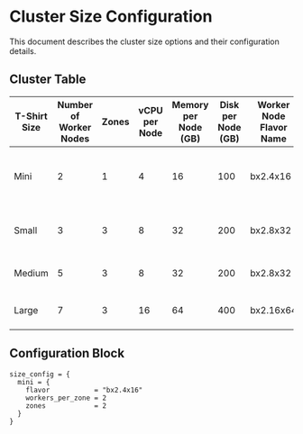 # Cluster Size Configuration

This document describes the cluster size options and their configuration details.

## Cluster Table

| T-Shirt Size | Number of Worker Nodes | Zones | vCPU per Node | Memory per Node (GB) | Disk per Node (GB) | Worker Node Flavor Name | HA Level           | Notes                                                    |
|--------------|-----------------------|-------|---------------|----------------------|--------------------|------------------------|--------------------|----------------------------------------------------------|
| Mini         | 2                     | 1     | 4             | 16                   | 100                | bx2.4x16               | Moderate (Basic)   | Smallest possible; basic HA across 2 zones   |            |
| Small        | 3                     | 3     | 8             | 32                   | 200                | bx2.8x32               | High               | Entry-level production HA   |                             |
| Medium       | 5                     | 3     | 8             | 32                   | 200                | bx2.8x32               | High               | Moderate workloads, better HA |                           |
| Large        | 7                     | 3     | 16            | 64                   | 400                | bx2.16x64              | High               | Large-scale, robust HA    |                               |

## Configuration Block

```hcl
size_config = {
  mini = {
    flavor           = "bx2.4x16"
    workers_per_zone = 2
    zones            = 2
  }
}
